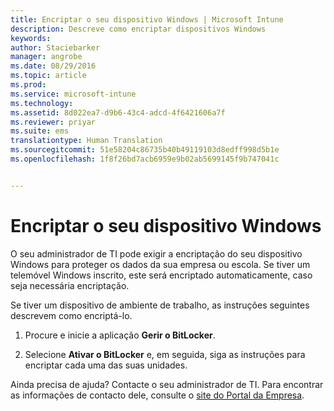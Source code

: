 ```yaml
---
title: Encriptar o seu dispositivo Windows | Microsoft Intune
description: Descreve como encriptar dispositivos Windows
keywords: 
author: Staciebarker
manager: angrobe
ms.date: 08/29/2016
ms.topic: article
ms.prod: 
ms.service: microsoft-intune
ms.technology: 
ms.assetid: 8d022ea7-d9b6-43c4-adcd-4f6421606a7f
ms.reviewer: priyar
ms.suite: ems
translationtype: Human Translation
ms.sourcegitcommit: 51e58204c86735b40b49119103d8edff998d5b1e
ms.openlocfilehash: 1f8f26bd7acb6959e9b02ab5699145f9b747041c


---
```



# Encriptar o seu dispositivo Windows

O seu administrador de TI pode exigir a encriptação do seu dispositivo Windows para proteger os dados da sua empresa ou escola. Se tiver um telemóvel Windows inscrito, este será encriptado automaticamente, caso seja necessária encriptação.

Se tiver um dispositivo de ambiente de trabalho, as instruções seguintes descrevem como encriptá-lo.

1.  Procure e inicie a aplicação **Gerir o BitLocker**.

2.  Selecione **Ativar o BitLocker** e, em seguida, siga as instruções para encriptar cada uma das suas unidades.

Ainda precisa de ajuda? Contacte o seu administrador de TI. Para encontrar as informações de contacto dele, consulte o [site do Portal da Empresa](http://portal.manage.microsoft.com).



<!--HONumber=Oct16_HO2-->


